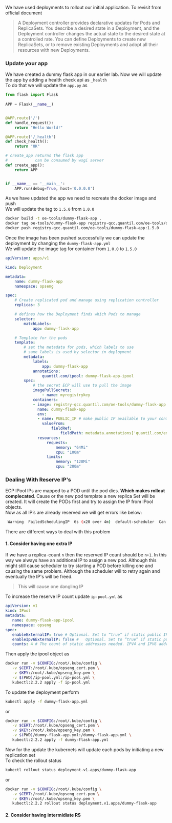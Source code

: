 We have used deployments to rollout our initial application. To revisit from official document
> A Deployment controller provides declarative updates for Pods and ReplicaSets.
You describe a desired state in a Deployment, and the Deployment controller changes the actual state to the desired state at a controlled rate. You can define Deployments to create new ReplicaSets, or to remove existing Deployments and adopt all their resources with new Deployments.

### Update your app
We have created a dummy flask app in our earlier lab. Now we will update the app by adding a health check api as `_health`   
To do that we will update the `app.py` as
```python
from flask import Flask
  
APP = Flask(__name__)


@APP.route('/')
def handle_request():
    return "Hello World!"

@APP.route('/_health')
def check_health():
    return "OK"

# create_app returns the flask app
#            can be consumed by wsgi server
def create_app():
    return APP


if __name__ == '__main__':
    APP.run(debug=True, host='0.0.0.0')                                        
```
As we have updated the app we need to recreate the docker image and push   
We will update the tag to `1.5.0` from `1.0.0` 
```bash
docker build -t oe-tools/dummy-flask-app .
docker tag oe-tools/dummy-flask-app registry-qcc.quantil.com/oe-tools/dummy-flask-app:1.5.0
docker push registry-qcc.quantil.com/oe-tools/dummy-flask-app:1.5.0
```
Once the image has been pushed successfully we can update the deployment by changing the `dummy-flask-app.yml`  
We will update the image tag for container from `1.0.0` to `1.5.0`
```yml
apiVersion: apps/v1 

kind: Deployment

metadata:
    name: dummy-flask-app
    namespace: opseng

spec:
    # Create replicated pod and manage using replication controller
    replicas: 3

    # defines how the Deployment finds which Pods to manage
    selector:
        matchLabels:
            app: dummy-flask-app

    # Template for the pods
    template:
        # set the metadata for pods, which labels to use
        # same labels is used by selector in deployment
        metadata:
            labels:
                app: dummy-flask-app
            annotations:
                quantil.com/ipool: dummy-flask-app-ipool
        spec:
            # the secret ECP will use to pull the image
            imagePullSecrets:
                - name: myregistrykey
            containers:
            - image: registry-qcc.quantil.com/oe-tools/dummy-flask-app:1.5.0
              name: dummy-flask-app
              env:
              - name: PUBLIC_IP # make public IP available to your container
                valueFrom:
                    fieldRef:
                        fieldPath: metadata.annotations['quantil.com/externalIP']
              resources:
                  requests: 
                      memory: "64Mi" 
                      cpu: "100m"
                  limits:
                      memory: "128Mi"
                      cpu: "200m"
```

### Dealing With Reserve IP's

ECP IPool IPs are mapped to a POD until the pod dies. **Which makes rollout complecated**. Cause or the new pod template a new replica Set will be created. It will create the PODs first and try to assign the IP from IPool objects.   
Now as all IP’s are already reserved we will get errors like below:
```bash
 Warning  FailedSchedulingIP  6s (x20 over 4m)  default-scheduler  Can't allocate ip from ipool dummy-flask-app-ipool.Error: Operation cannot be fulfilled on ipools "dummy-flask-app-ipool": ipool dummy-flask-app-ipool have not freeip
```

There are different ways to deal with this problem

#### 1. Consider having one extra IP

If we have a replica-count `n` then the reserved IP count should be `n+1`. In this way we always have an additional IP to assign a new pod. Although this might still cause scheduler to try starting a POD before killing one and causing the same problem. Although the scheduler will to retry again and eventually the IP's will be freed. 

> This will cause one dangling IP    

To increase the reserve IP count update `ip-pool.yml` as
```yml
apiVersion: v1
kind: IPool
metadata:
   name: dummy-flask-app-ipool
   namespace: opseng
spec:
   enableExternalIP: true # Optional. Set to “true” if static public IPV4 address is required 
   enableIpv6ExternalIP: false #   Optional. Set to “true” if static public IPV6 address is required
   counts: 4 # The count of static addresses needed. IPV4 and IPV6 addresses are counted separately.
```
Then apply the ipool object as
```bash
docker run -v $CONFIG:/root/.kube/config \
   -v $CERT:/root/.kube/opseng_cert.pem \
   -v $KEY:/root/.kube/opseng_key.pem \
   -v $(PWD)/ip-pool.yml:/ip-pool.yml \                         
   kubectl:2.2.2 apply -f ip-pool.yml
```
To update the deployment perform 
```bash
kubectl apply -f dummy-flask-app.yml
```
or 
```bash
docker run -v $CONFIG:/root/.kube/config \
   -v $CERT:/root/.kube/opseng_cert.pem \
   -v $KEY:/root/.kube/opseng_key.pem \
   -v $(PWD)/dummy-flask-app.yml:/dummy-flask-app.yml \
   kubectl:2.2.2 apply -f dummy-flask-app.yml
```
Now for the update the kubernets will update each pods by initiating a new replication set   
To check the rollout status 
```bash
kubectl rollout status deployment.v1.apps/dummy-flask-app
```
or
```bash
docker run -v $CONFIG:/root/.kube/config \
   -v $CERT:/root/.kube/opseng_cert.pem \
   -v $KEY:/root/.kube/opseng_key.pem \
   kubectl:2.2.2 rollout status deployment.v1.apps/dummy-flask-app
```

#### 2. Consider having intermidiate RS
